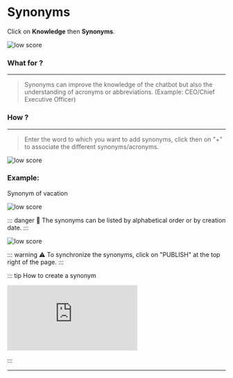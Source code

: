 # Synonyms

Click on **Knowledge** then **Synonyms**.

<div class="image_center">
  <img :src="$withBase('/assets/img/virtual-agent-studio/knowledge/synonyms1.png')" alt="low score">
</div>




### What for ?
---
>Synonyms can improve the knowledge of the chatbot but also the understanding of
acronyms or abbreviations. (Example: CEO/Chief Executive Officer)


### How ?
---
>Enter the word to which you want to add synonyms, click then on "+" to associate
the different synonyms/acronyms.

<div class="image_center">
  <img :src="$withBase('/assets/img/virtual-agent-studio/knowledge/synonyms2.png')" alt="low score">
</div>



### Example:

Synonym of vacation

<div class="image_center">
  <img :src="$withBase('/assets/img/virtual-agent-studio/knowledge/synonyms3.png')" alt="low score">
</div>


::: danger 🔴
The synonyms can be listed by alphabetical order or by creation date.
:::

<div class="image_center">
  <img :src="$withBase('/assets/img/virtual-agent-studio/knowledge/synonyms4.png')" alt="low score">
</div>


::: warning ⚠️
To synchronize the synonyms, click on "PUBLISH" at the top right of the page.
:::

::: tip How to create a synonym
<br style="margin: .5rem 0;" >

<iframe class="video_embed" src="https://www.youtube.com/embed/05TwZrXej6k?list=PLRFG2FXmQTR_EV3iWJ9HL2Go95WhNq9Qb" frameborder="0" allow="accelerometer; autoplay; encrypted-media; gyroscope; picture-in-picture" allowfullscreen></iframe>
<br style="margin: .5rem 0;" >

:::


---

<Intercom />
<Clarity />
<GoogleAnalytics />
